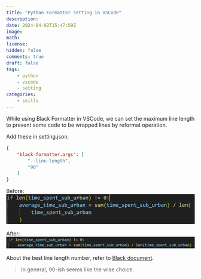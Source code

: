 ```yaml
---
title: "Python Formatter setting in VSCode"
description: 
date: 2024-04-02T15:47:59Z
image: 
math: 
license: 
hidden: false
comments: true
draft: false
tags: 
    - python
    - vscode
    - setting
categories:
    - skills
---
```


While using Black Formatter in VSCode, we can set the maximum line length to prevent some code to be wrapped lines by reformat operation.

Add these in setting.json.

```json
{
    "black-formatter.args": [
        "--line-length",
        "90"
    ]
}
```

Before:
![alt text](image.png)

After:
![alt text](image-1.png)

About the best line length number, refer to [Black document](https://black.readthedocs.io/en/stable/the_black_code_style/current_style.html#line-length).

> In general, 90-ish seems like the wise choice.
